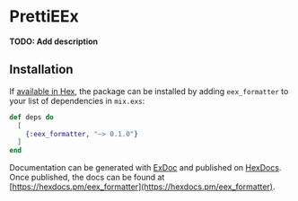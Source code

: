 # PrettiEEx

**TODO: Add description**

## Installation

If [available in Hex](https://hex.pm/docs/publish), the package can be installed
by adding `eex_formatter` to your list of dependencies in `mix.exs`:

```elixir
def deps do
  [
    {:eex_formatter, "~> 0.1.0"}
  ]
end
```

Documentation can be generated with [ExDoc](https://github.com/elixir-lang/ex_doc)
and published on [HexDocs](https://hexdocs.pm). Once published, the docs can
be found at [https://hexdocs.pm/eex_formatter](https://hexdocs.pm/eex_formatter).

